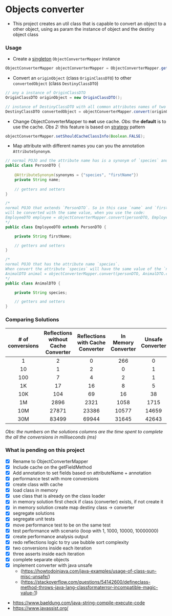 # Objects converter

- This project creates an util class that is capable to convert an object to a other object, using as param the instance of object and the destiny object class

### Usage

* Create a [singleton](https://refactoring.guru/design-patterns/singleton) `ObjectConverterMapper` instance

```java
ObjectConverterMapper objectConverterMapper = ObjectConverterMapper.getObjectConverterMapper();
```

* Convert an `originObject` (class `OriginClassDTO`) to other `convertedObject` (class `DestinyClassDTO`)

```java
// any a instance of OriginClassDTO
OriginClassDTO originObject = new OriginClassDTO();

// instance of DestinyClassDTO with all common attributes names of two classes filled
DestinyClassDTO convertedObject = objectConverterMapper.convert(originObject, DestinyClassDTO.class);
```

* Change ObjectConverterMapper to **not** use cache. _Obs:_ the **default** is to use the cache.
_Obs 2:_ this feature is based on [strategy](https://refactoring.guru/design-patterns/strategy/java/example) pattern

```java
objectConverterMapper.setShouldCacheClassInfo(Boolean.FALSE);
```

* Map attribute with different names you can you the annotation `AttributeSynonym`.

```java
// normal POJO and the attribute name has is a synonym of `species` and `firstName`
public class PersonDTO { 
    
    @AttributeSynonym(synonyms = {"species", "firstName"}) 
    private String name;
    
    // getters and setters
}

/*
normal POJO that extends `PersonDTO`. So in this case `name` and `firstName`
will be converted with the same value, when you use the code:
EmployeeDTO employee = objectConverterMapper.convert(personDTO, EmployeeDTO.class)
*/
public class EmployeeDTO extends PersonDTO {

    private String firstName;

    // getters and setters
}

/*
normal POJO that has the attribute name `species`.
When convert the attribute `species` will have the same value of the `name` from person.
AnimalDTO animal = objectConverterMapper.convert(personDTO, AnimalDTO.class)
*/
public class AnimalDTO {

    private String species;

    // getters and setters
}
```

### Comparing Solutions

| # of conversions | Reflections without Cache Converter | Reflections with Cache Converter | In Memory Converter | Unsafe Converter |
|:----------------:|:-----------------------------------:|:--------------------------------:|:-------------------:|:----------------:|
|        1         |                  2                  |                0                 |         266         |        0         |
|        10        |                  1                  |                2                 |          0          |        1         |
|       100        |                  7                  |                4                 |          2          |        1         |
|        1K        |                 17                  |                16                |          8          |        5         |
|       10K        |                 104                 |                69                |         16          |        38        |
|        1M        |                2896                 |               2321               |        1058         |       1715       |
|       10M        |                27871                |              23386               |        10577        |      14659       |
|       30M        |                83499                |              69944               |        31645        |      42643       |

_Obs: the numbers on the solutions columns are the time spent to complete the all the conversions in milliseconds (ms)_

### What is pending on this project

- [X] Rename to ObjectConverterMapper
- [X] Include cache on the getFieldMethod
- [X] Add annotation to set fields based on attributeName + annotation
- [X] performance test with more conversions
- [X] create class with cache
- [X] load class in memory
- [X] use class that is already on the class loader
- [X] in memory solution first check if class (converter) exists, if not create it
- [X] in memory solution create map destiny class -> converter
- [X] segregate solutions
- [X] segregate unit tests
- [X] move performance test to be on the same test
- [X] test performance with scenario (loop with 1, 1000, 10000, 10000000)
- [X] create performance analysis output
- [X] redo reflections logic to try use bubble sort complexity
- [X] two conversions inside each iteration
- [X] three asserts inside each iteration
- [X] complete separate objects
- [X] implement converter with java unsafe
  - (https://howtodoinjava.com/java-examples/usage-of-class-sun-misc-unsafe/)
  - (https://stackoverflow.com/questions/54142600/defineclass-method-throws-java-lang-classformaterror-incompatible-magic-value-1)

- https://www.baeldung.com/java-string-compile-execute-code
- https://www.javassist.org/
